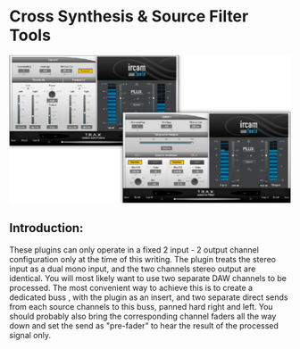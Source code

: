 # Cross Synthesis & Source Filter Tools
![](include/trax_12.PNG)

## Introduction:

These plugins can only operate in a fixed 2 input - 2 output channel configuration only at the time of this writing.
The plugin treats the stereo input as a dual mono input, and the two channels stereo output are identical.
You will most likely want to use two separate DAW channels to be processed. The most convenient way to achieve this is
to create a dedicated buss , with the plugin as an insert, and two separate direct sends from each source channels to this
buss, panned hard right and left. You should probably also bring the corresponding channel faders all the way down and
set the send as "pre-fader" to hear the result of the processed signal only.
